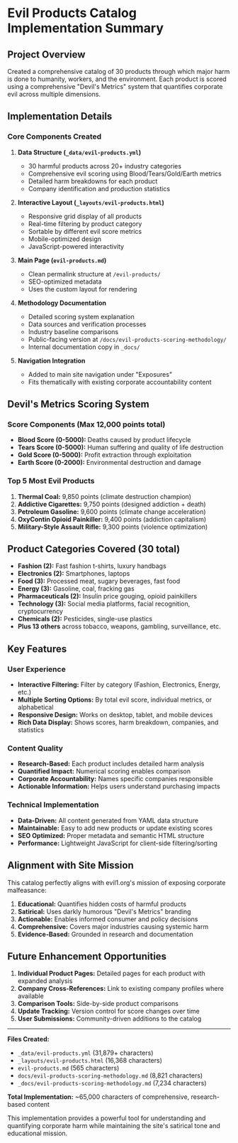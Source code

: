 # Evil Products Catalog Implementation Summary

## Project Overview
Created a comprehensive catalog of 30 products through which major harm is done to humanity, workers, and the environment. Each product is scored using a comprehensive "Devil's Metrics" system that quantifies corporate evil across multiple dimensions.

## Implementation Details

### Core Components Created

1. **Data Structure (`_data/evil-products.yml`)**
   - 30 harmful products across 20+ industry categories
   - Comprehensive evil scoring using Blood/Tears/Gold/Earth metrics
   - Detailed harm breakdowns for each product
   - Company identification and production statistics

2. **Interactive Layout (`_layouts/evil-products.html`)**
   - Responsive grid display of all products
   - Real-time filtering by product category
   - Sortable by different evil score metrics
   - Mobile-optimized design
   - JavaScript-powered interactivity

3. **Main Page (`evil-products.md`)**
   - Clean permalink structure at `/evil-products/`
   - SEO-optimized metadata
   - Uses the custom layout for rendering

4. **Methodology Documentation**
   - Detailed scoring system explanation
   - Data sources and verification processes
   - Industry baseline comparisons
   - Public-facing version at `/docs/evil-products-scoring-methodology/`
   - Internal documentation copy in `_docs/`

5. **Navigation Integration**
   - Added to main site navigation under "Exposures"
   - Fits thematically with existing corporate accountability content

## Devil's Metrics Scoring System

### Score Components (Max 12,000 points total)
- **Blood Score (0-5000):** Deaths caused by product lifecycle
- **Tears Score (0-5000):** Human suffering and quality of life destruction  
- **Gold Score (0-5000):** Profit extraction through exploitation
- **Earth Score (0-2000):** Environmental destruction and damage

### Top 5 Most Evil Products
1. **Thermal Coal:** 9,850 points (climate destruction champion)
2. **Addictive Cigarettes:** 9,750 points (designed addiction + death)
3. **Petroleum Gasoline:** 9,600 points (climate change acceleration)
4. **OxyContin Opioid Painkiller:** 9,400 points (addiction capitalism)
5. **Military-Style Assault Rifle:** 9,300 points (violence optimization)

## Product Categories Covered (30 total)

- **Fashion (2):** Fast fashion t-shirts, luxury handbags
- **Electronics (2):** Smartphones, laptops  
- **Food (3):** Processed meat, sugary beverages, fast food
- **Energy (3):** Gasoline, coal, fracking gas
- **Pharmaceuticals (2):** Insulin price gouging, opioid painkillers
- **Technology (3):** Social media platforms, facial recognition, cryptocurrency
- **Chemicals (2):** Pesticides, single-use plastics
- **Plus 13 others** across tobacco, weapons, gambling, surveillance, etc.

## Key Features

### User Experience
- **Interactive Filtering:** Filter by category (Fashion, Electronics, Energy, etc.)
- **Multiple Sorting Options:** By total evil score, individual metrics, or alphabetical
- **Responsive Design:** Works on desktop, tablet, and mobile devices
- **Rich Data Display:** Shows scores, harm breakdown, companies, and statistics

### Content Quality
- **Research-Based:** Each product includes detailed harm analysis
- **Quantified Impact:** Numerical scoring enables comparison
- **Corporate Accountability:** Names specific companies responsible
- **Actionable Information:** Helps users understand purchasing impacts

### Technical Implementation
- **Data-Driven:** All content generated from YAML data structure
- **Maintainable:** Easy to add new products or update existing scores
- **SEO Optimized:** Proper metadata and semantic HTML structure
- **Performance:** Lightweight JavaScript for client-side filtering/sorting

## Alignment with Site Mission

This catalog perfectly aligns with evil1.org's mission of exposing corporate malfeasance:

1. **Educational:** Quantifies hidden costs of harmful products
2. **Satirical:** Uses darkly humorous "Devil's Metrics" branding
3. **Actionable:** Enables informed consumer and policy decisions
4. **Comprehensive:** Covers major industries causing systemic harm
5. **Evidence-Based:** Grounded in research and documentation

## Future Enhancement Opportunities

1. **Individual Product Pages:** Detailed pages for each product with expanded analysis
2. **Company Cross-References:** Link to existing company profiles where available
3. **Comparison Tools:** Side-by-side product comparisons
4. **Update Tracking:** Version control for score changes over time
5. **User Submissions:** Community-driven additions to the catalog

---

**Files Created:**
- `_data/evil-products.yml` (31,879+ characters)
- `_layouts/evil-products.html` (16,368 characters)
- `evil-products.md` (565 characters)
- `docs/evil-products-scoring-methodology.md` (8,821 characters)
- `_docs/evil-products-scoring-methodology.md` (7,234 characters)

**Total Implementation:** ~65,000 characters of comprehensive, research-based content

This implementation provides a powerful tool for understanding and quantifying corporate harm while maintaining the site's satirical tone and educational mission.